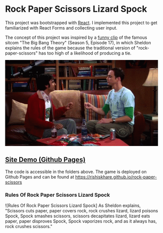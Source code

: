 # Rock Paper Scissors Lizard Spock

This project was bootstrapped with [React](https://github.com/facebook/create-react-app). I implemented this project to get familiarized with React Forms and collecting user input.

The concept of this project was inspired by a [funny clip](https://www.youtube.com/watch?v=x5Q6-wMx-K8) of the famous sitcom "The Big Bang Theory" (Season 5, Episode 17), in which Sheldon explains the rules of the game because the traditional version of "rock-paper-scissors" has too high of a likelihood of producing a tie.

![Alt Text](bigbangtheory.gif)

## [Site Demo (Github Pages)](https://rishiskhare.github.io/rock-paper-scissors)

The code is accessible in the folders above. The game is deployed on Github Pages and can be found at https://rishiskhare.github.io/rock-paper-scissors

### Rules Of Rock Paper Scissors Lizard Spock

![Rules Of Rock Paper Scissors Lizard Spock]
As Sheldon explains, "Scissors cuts paper, paper covers rock, rock crushes lizard, lizard poisons Spock, Spock smashes scissors, scissors decapitates lizard, lizard eats paper, paper disproves Spock, Spock vaporizes rock, and as it always has, rock crushes scissors."
